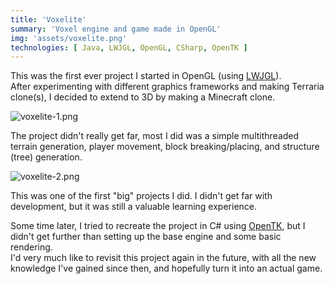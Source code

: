 ```yaml
---
title: 'Voxelite'
summary: 'Voxel engine and game made in OpenGL'
img: 'assets/voxelite.png'
technologies: [ Java, LWJGL, OpenGL, CSharp, OpenTK ]
---
```


This was the first ever project I started in OpenGL (using [LWJGL](https://www.lwjgl.org/)).\
After experimenting with different graphics frameworks and making Terraria clone(s), I decided to extend to 3D by making
a Minecraft clone.

![voxelite-1.png](assets/projects/voxelite-1.png)

The project didn't really get far, most I did was a simple multithreaded terrain generation, player movement, block
breaking/placing, and structure (tree) generation.

![voxelite-2.png](assets/projects/voxelite-2.png)

This was one of the first "big" projects I did. I didn't get far with development, but it was still a valuable
learning experience.

Some time later, I tried to recreate the project in C# using [OpenTK](https://opentk.net/), but I didn't get further
than setting up the base engine and some basic rendering.\
I'd very much like to revisit this project again in the future, with all the new knowledge I've gained since then, and
hopefully turn it into an actual game.